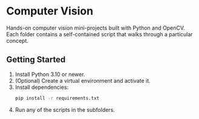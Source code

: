 # Computer Vision

Hands-on computer vision mini-projects built with Python and OpenCV. Each folder contains a self-contained script that walks through a particular concept.

## Getting Started

1. Install Python 3.10 or newer.
2. (Optional) Create a virtual environment and activate it.
3. Install dependencies:
   ```bash
   pip install -r requirements.txt
   ```
4. Run any of the scripts in the subfolders.